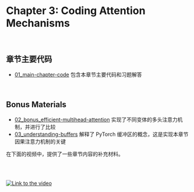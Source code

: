 # Chapter 3: Coding Attention Mechanisms

&nbsp;
## 章节主要代码

- [01_main-chapter-code](01_main-chapter-code) 包含本章节主要代码和习题解答

&nbsp;
## Bonus Materials

- [02_bonus_efficient-multihead-attention](02_bonus_efficient-multihead-attention) 实现了不同变体的多头注意力机制，并进行了比较
- [03_understanding-buffers](03_understanding-buffers) 解释了 PyTorch 缓冲区的概念，这是实现本章节因果注意力机制的关键



在下面的视频中，提供了一些章节内容的补充材料。

<br>
<br>

[![Link to the video](https://img.youtube.com/vi/-Ll8DtpNtvk/0.jpg)](https://www.youtube.com/watch?v=-Ll8DtpNtvk)
